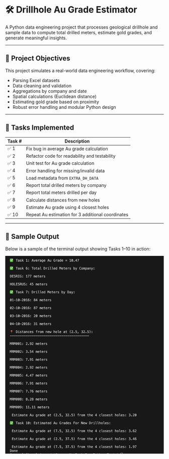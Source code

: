 # 🛠️ Drillhole Au Grade Estimator

A Python data engineering project that processes geological drillhole and sample data to compute total drilled meters, estimate gold grades, and generate meaningful insights. 

---

## 📌 Project Objectives

This project simulates a real-world data engineering workflow, covering:

- Parsing Excel datasets
- Data cleaning and validation
- Aggregations by company and date
- Spatial calculations (Euclidean distance)
- Estimating gold grade based on proximity
- Robust error handling and modular Python design

---

## 🚀 Tasks Implemented

| Task # | Description |
|--------|-------------|
| ✅ 1 | Fix bug in average Au grade calculation |
| ✅ 2 | Refactor code for readability and testability |
| ✅ 3 | Unit test for Au grade calculation |
| ✅ 4 | Error handling for missing/invalid data |
| ✅ 5 | Load metadata from `EXTRA_DH_DATA` |
| ✅ 6 | Report total drilled meters by company |
| ✅ 7 | Report total meters drilled per day |
| ✅ 8 | Calculate distances from new holes |
| ✅ 9 | Estimate Au grade using 4 closest holes |
| ✅ 10 | Repeat Au estimation for 3 additional coordinates |

---

## 📸 Sample Output

Below is a sample of the terminal output showing Tasks 1–10 in action:

![Sample Output](image.png)
